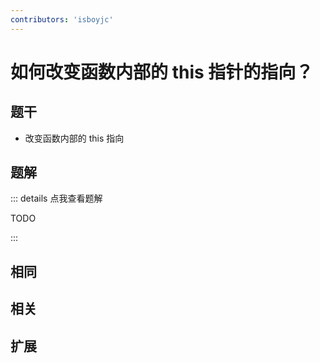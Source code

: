 ```yaml
---
contributors: 'isboyjc'
---
```


# 如何改变函数内部的 this 指针的指向？


## 题干

- 改变函数内部的 this 指向



## 题解

::: details 点我查看题解

  TODO

:::



## 相同


## 相关


## 扩展

